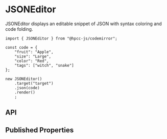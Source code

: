 # JSONEditor

<!--meta
{
    "id": 18393,
    "name": "JSONEditor",
    "kind": 128,
    "kindString": "Class",
    "flags": {
        "isExported": true
    },
    "sources": [
        {
            "fileName": "JSONEditor.ts",
            "line": 3,
            "character": 23
        }
    ],
    "extendedTypes": [
        {
            "type": "reference",
            "name": "Editor",
            "id": 15805
        }
    ],
    "folder": "packages/codemirror"
}
-->

JSONEditor displays an editable snippet of JSON with syntax coloring and code folding.

```sample-code
import { JSONEditor } from "@hpcc-js/codemirror";

const code = {
    "fruit": "Apple",
    "size": "Large",
    "color": "Red",
    "tags": ["witch", "snake"]
};

new JSONEditor()
    .target("target")
    .json(code)
    .render()
    ;
```

## API

## Published Properties
```@hpcc-js/codemirror:JSONEditor
```
